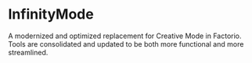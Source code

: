 # InfinityMode
A modernized and optimized replacement for Creative Mode in Factorio. Tools are consolidated and updated to be both more functional and more streamlined.
